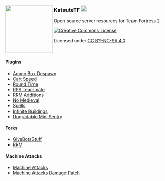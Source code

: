 <div>
    <a href="https://github.com/KatsuteTF">
        <img align="left" width="150" src="https://avatars.githubusercontent.com/u/137957298?v=4">
    </a>
    <h3>KatsuteTF <a href="https://github.com/KatsuteTF"><img src="https://upload.wikimedia.org/wikipedia/commons/thumb/4/48/Team_Fortress_2_style_logo.svg/400px-Team_Fortress_2_style_logo.svg.png" width="20" height="20"></a></h3>
    <p>Open source server resources for Team Fortress 2</p>
    <a href="http://creativecommons.org/licenses/by-nc-sa/4.0/"><img src="https://i.creativecommons.org/l/by-nc-sa/4.0/88x31.png" alt="Creative Commons License"></a>
    <p>Licensed under <a href="http://creativecommons.org/licenses/by-nc-sa/4.0/">CC BY-NC-SA 4.0</a></p>
</div>

<br>

#### Plugins

 * [Ammo Box Despawn](https://github.com/KatsuteTF/Ammo-Box-Despawn)
 * [Cart Speed](https://github.com/KatsuteTF/Cart-Speed)
 * [Round Time](https://github.com/KatsuteTF/Round-Time)
 * [RPS Teammate](https://github.com/KatsuteTF/RPS)
 * [RRM Additions](https://github.com/KatsuteTF/RRM-Additions)
 * [No Medieval](https://github.com/KatsuteTF/No-Medieval)
 * [Spells](https://github.com/KatsuteTF/Spells)
 * [Infinite Buildings](https://github.com/KatsuteTF/Infinite-Buildings)
 * [Upgradable Mini Sentry](https://github.com/KatsuteTF/Upgradable-Mini-Sentry)

#### Forks

 * [GiveBotsStuff](https://github.com/KatsuteTF/GiveBotsStuff)
 * [RRM](https://github.com/KatsuteTF/RRM)

#### Machine Attacks

 * [Machine Attacks](https://github.com/KatsuteTF/Machine-Attacks)
 * [Machine Attacks Damage Patch](https://github.com/KatsuteTF/Machine-Attacks-Damage-Patch)